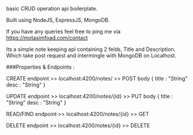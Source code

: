 basic CRUD operation api boilerplate.

Built using NodeJS, ExpressJS, MongoDB.

If you have any queries feel free to ping me via https://motasimfoad.com/contact 

Its a simple note keeping api containing 2 felds, Title and Description. Which take post request and intermingle with MongoDB on Localhost. 

###Properties & Endpoints : 

CREATE endpoint >> localhost:4200/notes/
         >> POST body {
             title : "String" 
             desc : "String"
         }

UPDATE endpoint >> localhost:4200/notes/{id}
         >> PUT body {
             title : "String" 
             desc : "String"
         }

READ/FIND endpoint >> localhost:4200/notes/{id}
         >> GET 

DELETE endpoint >> localhost:4200/notes/{id}
         >> DELETE 